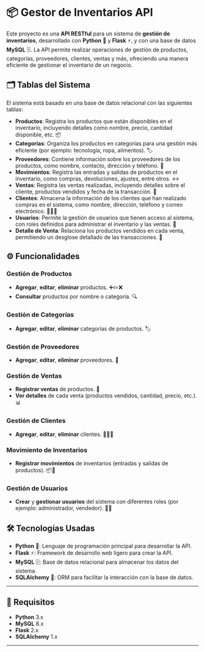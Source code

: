 # 📦 Gestor de Inventarios API

Este proyecto es una **API RESTful** para un sistema de **gestión de inventarios**, desarrollado con **Python** 🐍 y **Flask** ⚡, y con una base de datos **MySQL** 🗄️. La API permite realizar operaciones de gestión de productos, categorías, proveedores, clientes, ventas y más, ofreciendo una manera eficiente de gestionar el inventario de un negocio.

## 🗂️ Tablas del Sistema

El sistema está basado en una base de datos relacional con las siguientes tablas:

- **Productos**: Registra los productos que están disponibles en el inventario, incluyendo detalles como nombre, precio, cantidad disponible, etc. 📦
- **Categorías**: Organiza los productos en categorías para una gestión más eficiente (por ejemplo: tecnología, ropa, alimentos). 🏷️
- **Proveedores**: Contiene información sobre los proveedores de los productos, como nombre, contacto, dirección y teléfono. 🤝
- **Movimientos**: Registra las entradas y salidas de productos en el inventario, como compras, devoluciones, ajustes, entre otros. ↔️
- **Ventas**: Registra las ventas realizadas, incluyendo detalles sobre el cliente, productos vendidos y fecha de la transacción. 💸
- **Clientes**: Almacena la información de los clientes que han realizado compras en el sistema, como nombre, dirección, teléfono y correo electrónico. 🧑‍🤝‍🧑
- **Usuarios**: Permite la gestión de usuarios que tienen acceso al sistema, con roles definidos para administrar el inventario y las ventas. 👤
- **Detalle de Venta**: Relaciona los productos vendidos en cada venta, permitiendo un desglose detallado de las transacciones. 🧾

## ⚙️ Funcionalidades

### Gestión de Productos
- **Agregar**, **editar**, **eliminar** productos. ➕✏️❌
- **Consultar** productos por nombre o categoría. 🔍

### Gestión de Categorías
- **Agregar**, **editar**, **eliminar** categorías de productos. 🏷️

### Gestión de Proveedores
- **Agregar**, **editar**, **eliminar** proveedores. 🏢

### Gestión de Ventas
- **Registrar ventas** de productos. 🛒
- **Ver detalles** de cada venta (productos vendidos, cantidad, precio, etc.). 📊

### Gestión de Clientes
- **Agregar**, **editar**, **eliminar** clientes. 🧑‍🤝‍🧑

### Movimiento de Inventarios
- **Registrar movimientos** de inventarios (entradas y salidas de productos). 📦🔄

### Gestión de Usuarios
- **Crear** y **gestionar usuarios** del sistema con diferentes roles (por ejemplo: administrador, vendedor). 👥🔧

## 🛠️ Tecnologías Usadas

- **Python** 🐍: Lenguaje de programación principal para desarrollar la API.
- **Flask** ⚡: Framework de desarrollo web ligero para crear la API.
- **MySQL** 🗄️: Base de datos relacional para almacenar los datos del sistema.
- **SQLAlchemy** 🔗: ORM para facilitar la interacción con la base de datos.

---

## 🔧 Requisitos

- **Python** 3.x
- **MySQL** 8.x
- **Flask** 2.x
- **SQLAlchemy** 1.x

---

